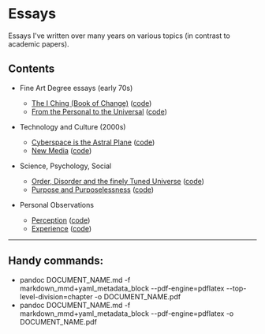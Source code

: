 # Essays

Essays I've written over many years on various topics (in contrast to academic papers).

## Contents

- Fine Art Degree essays (early 70s)
  - [The I Ching (Book of Change)](https://daveeveritt.github.io/essays/fine-art-degree/i-ching/) ([code](fine-art-degree/i-ching/index.md))
  - [From the Personal to the Universal](https://daveeveritt.github.io/essays/fine-art-degree/personal-universal/) ([code](fine-art-degree/personal-universal/index.md))

- Technology and Culture (2000s)
  - [Cyberspace is the Astral Plane](https://daveeveritt.github.io/essays/technology-and-culture/cyberspace-is-the-astral-plane/) ([code](technology-and-culture/cyberspace-is-the-astral-plane.md))
  - [New Media](https://daveeveritt.github.io/essays/technology-and-culture/new-media/) ([code](technology-and-culture/new-media.md))

- Science, Psychology, Social
  - [Order, Disorder and the finely Tuned Universe](https://daveeveritt.github.io/essays/science-psychology-social/the-finely-tuned-universe/) ([code](science-psychology-social/the-finely-tuned-universe.md))
  - [Purpose and Purposelessness](https://daveeveritt.github.io/essays/science-psychology-social/purpose-and-purposelessness/) ([code](science-psychology-social/purpose-and-purposelessness.md))

- Personal Observations
  - [Perception](https://daveeveritt.github.io/essays/personal-observations/perception/) ([code](personal-observations/perception.md))
  - [Experience](https://daveeveritt.github.io/essays/personal-observations/experience/) ([code](personal-observations/experience.md))

---

## Handy commands:

- pandoc DOCUMENT_NAME.md -f markdown_mmd+yaml_metadata_block --pdf-engine=pdflatex --top-level-division=chapter -o DOCUMENT_NAME.pdf 
- pandoc DOCUMENT_NAME.md -f markdown_mmd+yaml_metadata_block --pdf-engine=pdflatex -o DOCUMENT_NAME.pdf 

